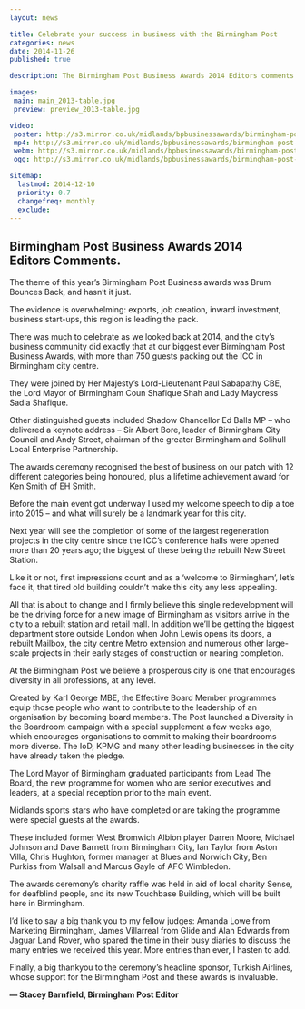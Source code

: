 ```yaml
---
layout: news

title: Celebrate your success in business with the Birmingham Post
categories: news
date: 2014-11-26
published: true

description: The Birmingham Post Business Awards 2014 Editors comments.

images:
 main: main_2013-table.jpg
 preview: preview_2013-table.jpg

video:
 poster: http://s3.mirror.co.uk/midlands/bpbusinessawards/birmingham-post-business-awards-2014_ticket-video.jpg
 mp4: http://s3.mirror.co.uk/midlands/bpbusinessawards/birmingham-post-business-awards-2014_ticket-video.mp4
 webm: http://s3.mirror.co.uk/midlands/bpbusinessawards/birmingham-post-business-awards-2014_ticket-video.webm
 ogg: http://s3.mirror.co.uk/midlands/bpbusinessawards/birmingham-post-business-awards-2014_ticket-video.ogv

sitemap:
  lastmod: 2014-12-10
  priority: 0.7
  changefreq: monthly
  exclude:
---
```


## Birmingham Post Business Awards&nbsp;2014 Editors&nbsp;Comments.

The theme of this year’s Birmingham Post Business awards was Brum Bounces Back, and hasn&rsquo;t it just.

The evidence is overwhelming: exports, job creation, inward investment, business start-ups, this region is leading the pack.

There was much to celebrate as we looked back at 2014, and the city&rsquo;s business community did exactly that at our biggest ever Birmingham Post Business Awards, with more than 750 guests packing out the ICC in Birmingham city centre.

They were joined by Her Majesty&rsquo;s Lord-Lieutenant Paul Sabapathy CBE, the Lord Mayor of Birmingham Coun Shafique Shah and Lady Mayoress Sadia Shafique.

Other distinguished guests included Shadow Chancellor Ed Balls MP – who delivered a keynote address – Sir Albert Bore, leader of Birmingham City Council and Andy Street, chairman of the greater Birmingham and Solihull Local Enterprise Partnership.

The awards ceremony recognised the best of business on our patch with 12 different categories being honoured, plus a lifetime achievement award for Ken Smith of EH Smith.

Before the main event got underway I used my welcome speech to dip a toe into 2015 – and what will surely be a landmark year for this city.

Next year will see the completion of some of the largest regeneration projects in the city centre since the ICC&rsquo;s conference halls were opened more than 20 years ago; the biggest of these being the rebuilt New Street Station.

Like it or not, first impressions count and as a &lsquo;welcome to Birmingham&rsquo;, let&rsquo;s face it, that tired old building couldn&rsquo;t make this city any less appealing.

All that is about to change and I firmly believe this single redevelopment will be the driving force for a new image of Birmingham as visitors arrive in the city to a rebuilt station and retail mall. In addition we&rsquo;ll be getting the biggest department store outside London when John Lewis opens its doors, a rebuilt Mailbox, the city centre Metro extension and numerous other large-scale projects in their early stages of construction or nearing completion.

At the Birmingham Post we believe a prosperous city is one that encourages diversity in all professions, at any level.

Created by Karl George MBE, the Effective Board Member programmes equip those people who want to contribute to the leadership of an organisation by becoming board members. The Post launched a Diversity in the Boardroom campaign with a special supplement a few weeks ago, which encourages organisations to commit to making their boardrooms more diverse. The IoD, KPMG and many other leading businesses in the city have already taken the pledge.

The Lord Mayor of Birmingham graduated participants from Lead The Board, the new programme for women who are senior executives and leaders, at a special reception prior to the main event.

Midlands sports stars who have completed or are taking the programme were special guests at the awards.

These included former West Bromwich Albion player Darren Moore, Michael Johnson and Dave Barnett from Birmingham City, Ian Taylor from Aston Villa, Chris Hughton, former manager at Blues and Norwich City, Ben Purkiss from Walsall and Marcus Gayle of AFC Wimbledon.

The awards ceremony&rsquo;s charity raffle was held in aid of local charity Sense, for deafblind people, and its new Touchbase Building, which will be built here in Birmingham.

I&rsquo;d like to say a big thank you to my fellow judges: Amanda Lowe from Marketing Birmingham, James Villarreal from Glide and Alan Edwards from Jaguar Land Rover, who spared the time in their busy diaries to discuss the many entries we received this year. More entries than ever, I hasten to add.

Finally, a big thankyou to the ceremony&rsquo;s headline sponsor, Turkish Airlines, whose support for the Birmingham Post and these awards is invaluable.

**— Stacey Barnfield, Birmingham Post Editor**
